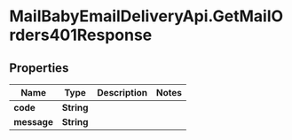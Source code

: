 # MailBabyEmailDeliveryApi.GetMailOrders401Response

## Properties

Name | Type | Description | Notes
------------ | ------------- | ------------- | -------------
**code** | **String** |  | 
**message** | **String** |  | 


